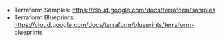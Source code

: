 - Terraform Samples: https://cloud.google.com/docs/terraform/samples
- Terraform Blueprints: https://cloud.google.com/docs/terraform/blueprints/terraform-blueprints 
